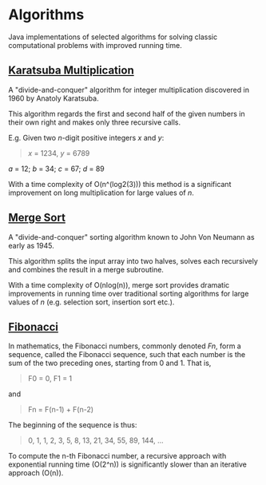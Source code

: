 # Algorithms

Java implementations of selected algorithms for solving classic computational problems with improved running time.

## [Karatsuba Multiplication](https://en.wikipedia.org/wiki/Karatsuba_algorithm)

A "divide-and-conquer" algorithm for integer multiplication discovered in 1960 by Anatoly Karatsuba.

This algorithm regards the first and second half of the given numbers in their own right and makes only three recursive calls.

E.g. Given two _n_-digit positive integers _x_ and _y_:

> _x_ = 1234, _y_ = 6789

_a_ = 12; _b_ = 34; _c_ = 67; _d_ = 89

With a time complexity of O(n^(log2(3))) this method is a significant improvement on long multiplication for large values of _n_.

## [Merge Sort](https://en.wikipedia.org/wiki/Merge_sort)

A "divide-and-conquer" sorting algorithm known to John Von Neumann as early as 1945.

This algorithm splits the input array into two halves, solves each recursively and combines the result in a merge subroutine.

With a time complexity of O(nlog(n)), merge sort provides dramatic improvements in running time over traditional sorting algorithms for large values of _n_ (e.g. selection sort, insertion sort etc.).

## [Fibonacci](https://en.wikipedia.org/wiki/Fibonacci_number)

In mathematics, the Fibonacci numbers, commonly denoted _Fn_, form a sequence, called the Fibonacci sequence, such that each number is the sum of the two preceding ones, starting from 0 and 1. That is,

> F0 = 0, F1 = 1

and

> Fn = F(n-1) + F(n-2)

The beginning of the sequence is thus:

> 0, 1, 1, 2, 3, 5, 8, 13, 21, 34, 55, 89, 144, ...

To compute the n-th Fibonacci number, a recursive approach with exponential running time (O(2^n)) is significantly slower than an iterative approach (O(n)). 